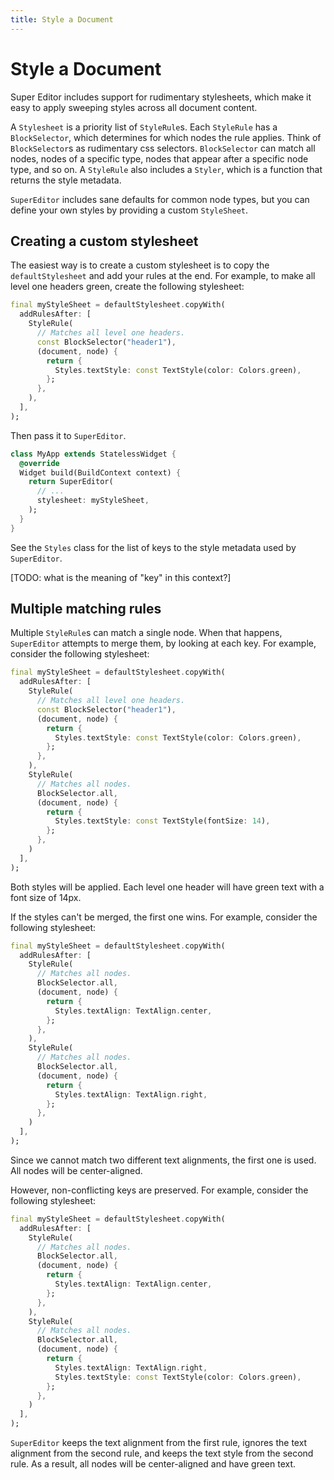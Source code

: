 ```yaml
---
title: Style a Document
---
```

# Style a Document
Super Editor includes support for rudimentary stylesheets, which make it easy to apply sweeping
styles across all document content.

A `Stylesheet` is a priority list of `StyleRule`s. Each `StyleRule` has a `BlockSelector`, which determines for which nodes the rule applies. Think of `BlockSelector`s as rudimentary css selectors. `BlockSelector` can match all nodes, nodes of a specific type, nodes that appear after a specific node type, and so on. A `StyleRule` also includes a `Styler`, which is a function that returns the style metadata.

`SuperEditor` includes sane defaults for common node types, but you can define your own styles by providing a custom `StyleSheet`. 

## Creating a custom stylesheet

The easiest way is to create a custom stylesheet is to copy the `defaultStylesheet` and add your rules at the end. For example, to make all level one headers green, create the following stylesheet:

```dart
final myStyleSheet = defaultStylesheet.copyWith(
  addRulesAfter: [
    StyleRule(
      // Matches all level one headers.
      const BlockSelector("header1"),
      (document, node) { 
        return {
          Styles.textStyle: const TextStyle(color: Colors.green),
        };
      },  
    ),
  ],
);
```

Then pass it to `SuperEditor`.

```dart
class MyApp extends StatelessWidget { 
  @override
  Widget build(BuildContext context) {
    return SuperEditor(
      // ...
      stylesheet: myStyleSheet,
    );
  }
}
```

See the `Styles` class for the list of keys to the style metadata used by `SuperEditor`.

[TODO: what is the meaning of "key" in this context?]

## Multiple matching rules

Multiple `StyleRule`s can match a single node. When that happens, `SuperEditor` attempts to merge them, by looking at each key. For example, consider the following stylesheet:

```dart
final myStyleSheet = defaultStylesheet.copyWith(
  addRulesAfter: [
    StyleRule(
      // Matches all level one headers.
      const BlockSelector("header1"),
      (document, node) { 
        return {
          Styles.textStyle: const TextStyle(color: Colors.green),
        };
      },  
    ),
    StyleRule(
      // Matches all nodes. 
      BlockSelector.all,
      (document, node) { 
        return {
          Styles.textStyle: const TextStyle(fontSize: 14),
        };
      },  
    )
  ],
);
```

Both styles will be applied. Each level one header will have green text with a font size of 14px.

If the styles can't be merged, the first one wins. For example, consider the following stylesheet:

```dart
final myStyleSheet = defaultStylesheet.copyWith(
  addRulesAfter: [
    StyleRule(
      // Matches all nodes. 
      BlockSelector.all,      
      (document, node) { 
        return {
          Styles.textAlign: TextAlign.center,
        };
      },  
    ),
    StyleRule(
      // Matches all nodes. 
      BlockSelector.all,
      (document, node) { 
        return {
          Styles.textAlign: TextAlign.right,
        };
      },  
    )
  ],
);
```

Since we cannot match two different text alignments, the first one is used. All nodes will be center-aligned. 

However, non-conflicting keys are preserved. For example, consider the following stylesheet:

```dart
final myStyleSheet = defaultStylesheet.copyWith(
  addRulesAfter: [
    StyleRule(
      // Matches all nodes. 
      BlockSelector.all,      
      (document, node) { 
        return {
          Styles.textAlign: TextAlign.center,
        };
      },  
    ),
    StyleRule(
      // Matches all nodes. 
      BlockSelector.all,
      (document, node) { 
        return {
          Styles.textAlign: TextAlign.right,
          Styles.textStyle: const TextStyle(color: Colors.green),
        };
      },  
    )
  ],
);
```

`SuperEditor` keeps the text alignment from the first rule, ignores the text alignment from the second rule, and keeps the text style from the second rule. As a result, all nodes will be center-aligned and have green text.